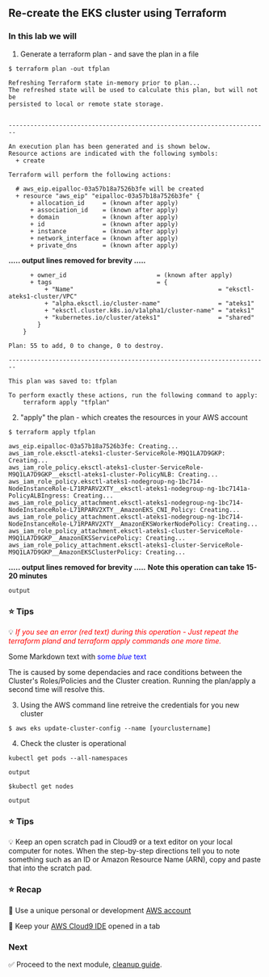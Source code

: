 ## Re-create the EKS cluster using Terraform

### In this lab we will

1. Generate a terraform plan - and save the plan in a file
   
```console
$ terraform plan -out tfplan
```
```
Refreshing Terraform state in-memory prior to plan...
The refreshed state will be used to calculate this plan, but will not be
persisted to local or remote state storage.


------------------------------------------------------------------------

An execution plan has been generated and is shown below.
Resource actions are indicated with the following symbols:
  + create

Terraform will perform the following actions:

  # aws_eip.eipalloc-03a57b18a7526b3fe will be created
  + resource "aws_eip" "eipalloc-03a57b18a7526b3fe" {
      + allocation_id     = (known after apply)
      + association_id    = (known after apply)
      + domain            = (known after apply)
      + id                = (known after apply)
      + instance          = (known after apply)
      + network_interface = (known after apply)
      + private_dns       = (known after apply)

```
**..... output lines removed for brevity .....**
```
      + owner_id                         = (known after apply)
      + tags                             = {
          + "Name"                                        = "eksctl-ateks1-cluster/VPC"
          + "alpha.eksctl.io/cluster-name"                = "ateks1"
          + "eksctl.cluster.k8s.io/v1alpha1/cluster-name" = "ateks1"
          + "kubernetes.io/cluster/ateks1"                = "shared"
        }
    }

Plan: 55 to add, 0 to change, 0 to destroy.

------------------------------------------------------------------------

This plan was saved to: tfplan

To perform exactly these actions, run the following command to apply:
    terraform apply "tfplan"
```

2. "apply" the plan - which creates the resources in your AWS account
```console
$ terraform apply tfplan
```

```
aws_eip.eipalloc-03a57b18a7526b3fe: Creating...
aws_iam_role.eksctl-ateks1-cluster-ServiceRole-M9Q1LA7D9GKP: Creating...
aws_iam_role_policy.eksctl-ateks1-cluster-ServiceRole-M9Q1LA7D9GKP__eksctl-ateks1-cluster-PolicyNLB: Creating...
aws_iam_role_policy.eksctl-ateks1-nodegroup-ng-1bc714-NodeInstanceRole-L71RPARV2XTY__eksctl-ateks1-nodegroup-ng-1bc7141a-PolicyALBIngress: Creating...
aws_iam_role_policy_attachment.eksctl-ateks1-nodegroup-ng-1bc714-NodeInstanceRole-L71RPARV2XTY__AmazonEKS_CNI_Policy: Creating...
aws_iam_role_policy_attachment.eksctl-ateks1-nodegroup-ng-1bc714-NodeInstanceRole-L71RPARV2XTY__AmazonEKSWorkerNodePolicy: Creating...
aws_iam_role_policy_attachment.eksctl-ateks1-cluster-ServiceRole-M9Q1LA7D9GKP__AmazonEKSServicePolicy: Creating...
aws_iam_role_policy_attachment.eksctl-ateks1-cluster-ServiceRole-M9Q1LA7D9GKP__AmazonEKSClusterPolicy: Creating...
```
**..... output lines removed for brevity .....**
**Note this operation can take 15-20 minutes**

```
output
```

### :star: Tips

:bulb: <span style="color:red"> *If you see an error (red text) during this operation - Just repeat the terraform  pland and terraform apply commands one more time.* </span>

<p>Some Markdown text with <span style="color:blue">some <em>blue</em> text</span></p>

The is caused by some dependacies and race conditions between the Cluster's Roles/Policies and the Cluster creation. Running the plan/apply a second time will resolve this.


3. Using the AWS command line retreive the credentials for you new cluster

```console
$ aws eks update-cluster-config --name [yourclustername]
```
4. Check the cluster is operational

```console
kubectl get pods --all-namespaces
```

```
output
```

```console
$kubectl get nodes
```
```
output
```

### :star: Tips

:bulb: Keep an open scratch pad in Cloud9 or a text editor on your local computer
for notes.  When the step-by-step directions tell you to note something such as
an ID or Amazon Resource Name (ARN), copy and paste that into the scratch pad.

### :star: Recap

:key: Use a unique personal or development [AWS account](#aws-account)

:key: Keep your [AWS Cloud9 IDE](#aws-cloud9-ide) opened in a tab

### Next

:white_check_mark: Proceed to the next module, [cleanup guide](cleanup).


